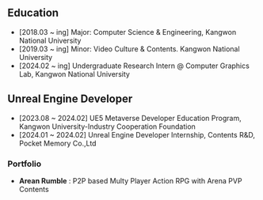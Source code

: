 
<!--
**liebenholz/liebenholz** is a ✨ _special_ ✨ repository because its `README.md` (this file) appears on your GitHub profile.

Here are some ideas to get you started:

- 🔭 I’m currently working on ...
- 🌱 I’m currently learning ...
- 👯 I’m looking to collaborate on ...
- 🤔 I’m looking for help with ...
- 💬 Ask me about ...
- 📫 How to reach me: ...
- 😄 Pronouns: ...
- ⚡ Fun fact: ...
-->
## Education
- [2018.03 ~ ing] Major: Computer Science & Engineering, Kangwon National University
- [2019.03 ~ ing] Minor: Video Culture & Contents. Kangwon National University
- [2024.02 ~ ing] Undergraduate Research Intern @ Computer Graphics Lab, Kangwon National University

## Unreal Engine Developer
- [2023.08 ~ 2024.02] UE5 Metaverse Developer Education Program, Kangwon University-Industry Cooperation Foundation 
- [2024.01 ~ 2024.02] Unreal Engine Developer Internship, Contents R&D, Pocket Memory Co.,Ltd
### Portfolio
- **Arean Rumble** : P2P based Multy Player Action RPG with Arena PVP Contents
